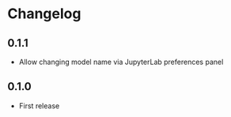 # Changelog

## 0.1.1

- Allow changing model name via JupyterLab preferences panel

## 0.1.0

- First release
